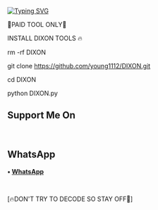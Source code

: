 [![Typing SVG](https://readme-typing-svg.herokuapp.com?color=D90000&lines=WELCOME+DIXON+FB+HACKING+TOOLS)](https://git.io/typing-svg)

🔐PAID TOOL ONLY🔐 

INSTALL DIXON TOOLS 🔥


rm -rf DIXON

git clone https://github.com/young1112/DIXON.git

cd DIXON

python DIXON.py








 ## Support Me On

</br>

## WhatsApp

<b>• [WhatsApp](https://api.whatsapp.com/send?phone=+2347064638008&text=Assalamualaikum)</b>

<br>

 [🔥DON'T TRY TO DECODE SO STAY OFF🤪]





















